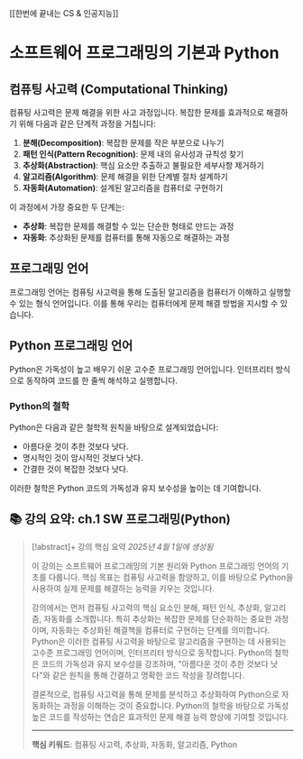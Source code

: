 [[한번에 끝내는 CS & 인공지능]]
# 소프트웨어 프로그래밍의 기본과 Python

## 컴퓨팅 사고력 (Computational Thinking)

컴퓨팅 사고력은 문제 해결을 위한 사고 과정입니다. 복잡한 문제를 효과적으로 해결하기 위해 다음과 같은 단계적 과정을 거칩니다:

1. **분해(Decomposition)**: 복잡한 문제를 작은 부분으로 나누기
2. **패턴 인식(Pattern Recognition)**: 문제 내의 유사성과 규칙성 찾기
3. **추상화(Abstraction)**: 핵심 요소만 추출하고 불필요한 세부사항 제거하기
4. **알고리즘(Algorithm)**: 문제 해결을 위한 단계별 절차 설계하기
5. **자동화(Automation)**: 설계된 알고리즘을 컴퓨터로 구현하기

이 과정에서 가장 중요한 두 단계는:

- **추상화**: 복잡한 문제를 해결할 수 있는 단순한 형태로 만드는 과정
- **자동화**: 추상화된 문제를 컴퓨터를 통해 자동으로 해결하는 과정

## 프로그래밍 언어

프로그래밍 언어는 컴퓨팅 사고력을 통해 도출된 알고리즘을 컴퓨터가 이해하고 실행할 수 있는 형식 언어입니다. 이를 통해 우리는 컴퓨터에게 문제 해결 방법을 지시할 수 있습니다.

## Python 프로그래밍 언어

Python은 가독성이 높고 배우기 쉬운 고수준 프로그래밍 언어입니다. 인터프리터 방식으로 동작하여 코드를 한 줄씩 해석하고 실행합니다.

### Python의 철학

Python은 다음과 같은 철학적 원칙을 바탕으로 설계되었습니다:

- 아름다운 것이 추한 것보다 낫다.
- 명시적인 것이 암시적인 것보다 낫다.
- 간결한 것이 복잡한 것보다 낫다.

이러한 철학은 Python 코드의 가독성과 유지 보수성을 높이는 데 기여합니다.

## 📚 강의 요약: ch.1 SW 프로그래밍(Python)
> [!abstract]+ 강의 핵심 요약
> *2025년 4월 1일에 생성됨*
> 
> 이 강의는 소프트웨어 프로그래밍의 기본 원리와 Python 프로그래밍 언어의 기초를 다룹니다. 핵심 목표는 컴퓨팅 사고력을 함양하고, 이를 바탕으로 Python을 사용하여 실제 문제를 해결하는 능력을 키우는 것입니다.
> 
> 강의에서는 먼저 컴퓨팅 사고력의 핵심 요소인 분해, 패턴 인식, 추상화, 알고리즘, 자동화를 소개합니다. 특히 추상화는 복잡한 문제를 단순화하는 중요한 과정이며, 자동화는 추상화된 해결책을 컴퓨터로 구현하는 단계를 의미합니다. Python은 이러한 컴퓨팅 사고력을 바탕으로 알고리즘을 구현하는 데 사용되는 고수준 프로그래밍 언어이며, 인터프리터 방식으로 동작합니다. Python의 철학은 코드의 가독성과 유지 보수성을 강조하며, "아름다운 것이 추한 것보다 낫다"와 같은 원칙을 통해 간결하고 명확한 코드 작성을 장려합니다.
> 
> 결론적으로, 컴퓨팅 사고력을 통해 문제를 분석하고 추상화하여 Python으로 자동화하는 과정을 이해하는 것이 중요합니다. Python의 철학을 바탕으로 가독성 높은 코드를 작성하는 연습은 효과적인 문제 해결 능력 향상에 기여할 것입니다.
> 
> 
> ---
> 
> **핵심 키워드**: 컴퓨팅 사고력, 추상화, 자동화, 알고리즘, Python
> 